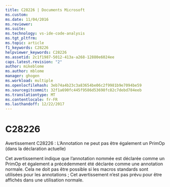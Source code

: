 ```yaml
---
title: C28226 | Documents Microsoft
ms.custom: 
ms.date: 11/04/2016
ms.reviewer: 
ms.suite: 
ms.technology: vs-ide-code-analysis
ms.tgt_pltfrm: 
ms.topic: article
f1_keywords: C28226
helpviewer_keywords: C28226
ms.assetid: 2c1f1987-5012-413a-a268-12880e6024ee
caps.latest.revision: "2"
author: mikeblome
ms.author: mblome
manager: ghogen
ms.workload: multiple
ms.openlocfilehash: 3eb74a4b23c3a83654be06c2f9981b9e7094be59
ms.sourcegitcommit: 32f1a690fc445f9586d53698fc82c7debd784eeb
ms.translationtype: MT
ms.contentlocale: fr-FR
ms.lasthandoff: 12/22/2017
---
```

# <a name="c28226"></a>C28226
Avertissement C28226 : L’Annotation ne peut pas être également un PrimOp (dans la déclaration actuelle)  
  
 Cet avertissement indique que l’annotation nommée est déclarée comme un PrimOp et également a précédemment été déclarée comme une annotation normale. Cela ne doit pas être possible si les macros standards sont utilisées pour les annotations ; Cet avertissement n’est pas prévu pour être affichés dans une utilisation normale.